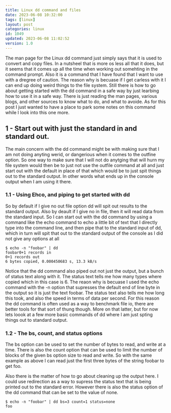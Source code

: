 ```yaml
---
title: Linux dd command and files
date: 2023-06-08 10:32:00
tags: [linux]
layout: post
categories: linux
id: 1049
updated: 2023-06-08 11:02:52
version: 1.0
---
```


The man page for the Linux dd command just simply says that it is used to convert and copy files. In a nutsheel that is more os less all that it does, but it seems that it comes up all the time when working out somehting in the command prompt. Also it is a command that I have found that I want to use with a dregree of caution. The reason why is becuase if I get carless with it I can end up doing weird things to the file system. Still there is how to go about getting started with the dd command in a safe way by just learbing how to use it in a safe way. There is just reading the man pages, various blogs, and other sources to know what to do, and what to avoide. As for this post I just wanted to have a place to park some notes on this command while I look into this one more. 

<!-- more -->


## 1 - Start out with just the standard in and standard out.

The main concern with the dd command might be with making sure that I am not doing anyting werid, or dangerious when it comes to the outfine option. So one way to make sure that I will not do anytging that will hurn my file system would then be to just not use the outfile command at all and just start out with the default in place of that which would be to just spit things out to the standard output. In other words what ends up in the console output when I am using it there.

### 1.1 - Using Ehco, and piping to get started with dd

So by default if I give no out file option dd will spit out results to the standard output. Also by deault if I give no in file, then it will read data from the standard input. So I can start out with the dd command by using a command like the echo command to echo a little bit of text that I directly type into the command line, and then pipe that to the standard input of dd, which in turn will spit that out to the standard output of the console as I did not give any options at all

```
$ echo -n "foobar" | dd
foobar0+1 records in
0+1 records out
6 bytes copied, 0.000450683 s, 13.3 kB/s
```

Notice that the dd command also piped out not just the output, but a bunch of status text along with it. The status text tells me how many types where copied which in this case is 6. The reaon why is becuase I used the echo command with the -n option that supresses the default end of line byte in the output so it is just the text foobar. The status text also tells me how long this took, and also the speed in terms of data per second. For this reason the dd command is often used as a way to benchmark file io, there are better tools for that sort of thung though. More on that latter, but for now lets loook at a few more basic commands of dd where I am just spting things out to standard output.

### 1.2 - The bs, count, and status options

The bs option can be used to set the number of bytes to read, and write at a time. There is also the count option that can be used to limit the number of blocks of the given bs option size to read and write. So with the same example as above I can read just the first three bytes of the string foobar to get foo.

Also there is the matter of how to go about cleaning up the output here. I could use redirection as a way to supress the status text that is being printed out to the standard error. However there is also the status option of the dd command that can be set to the value of none.

```
$ echo -n "foobar" | dd bs=3 count=1 status=none
foo
```



